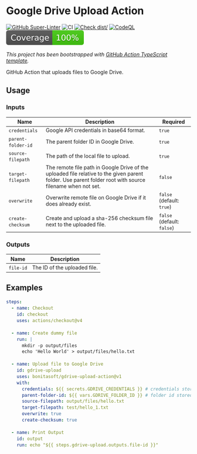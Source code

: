 # Google Drive Upload Action

[![GitHub Super-Linter](https://github.com/bonitasoft/gdrive-upload-action/actions/workflows/linter.yml/badge.svg)](https://github.com/super-linter/super-linter)
![CI](https://github.com/bonitasoft/gdrive-upload-action/actions/workflows/ci.yml/badge.svg)
[![Check dist/](https://github.com/bonitasoft/gdrive-upload-action/actions/workflows/check-dist.yml/badge.svg)](https://github.com/bonitasoft/gdrive-upload-action/actions/workflows/check-dist.yml)
[![CodeQL](https://github.com/bonitasoft/gdrive-upload-action/actions/workflows/codeql-analysis.yml/badge.svg)](https://github.com/bonitasoft/gdrive-upload-action/actions/workflows/codeql-analysis.yml)
[![Coverage](./badges/coverage.svg)](./badges/coverage.svg)

_This project has been bootstrapped with [GitHub Action TypeScript template](https://github.com/actions/typescript-action)._

GitHub Action that uploads files to Google Drive.

## Usage

### Inputs

| Name | Description | Required |
| - | - | - |
| `credentials` | Google API credentials in base64 format. | `true` |
| `parent-folder-id` | The parent folder ID in Google Drive. | `true` |
| `source-filepath` | The path of the local file to upload. | `true` |
| `target-filepath` | The remote file path in Google Drive of the uploaded file relative to the given parent folder. Use parent folder root with source filename when not set. | `false` |
| `overwrite` | Overwrite remote file on Google Drive if it does already exist. | `false` (default: `true`) |
| `create-checksum` | Create and upload a sha-256 checksum file next to the uploaded file. | `false` (default: `false`) |

### Outputs

| Name | Description |
| - | - |
| `file-id` | The ID of the uploaded file. |

## Examples

```yaml
steps:
  - name: Checkout
    id: checkout
    uses: actions/checkout@v4

  - name: Create dummy file
    run: |
      mkdir -p output/files
      echo 'Hello World' > output/files/hello.txt

  - name: Upload file to Google Drive
    id: gdrive-upload
    uses: bonitasoft/gdrive-upload-action@v1
    with:
      credentials: ${{ secrets.GDRIVE_CREDENTIALS }} # credentials stored as a GitHub secret
      parent-folder-id: ${{ vars.GDRIVE_FOLDER_ID }} # folder id stored as a GitHub variable
      source-filepath: output/files/hello.txt
      target-filepath: test/hello_1.txt
      overwrite: true
      create-checksum: true

  - name: Print Output
    id: output
    run: echo "${{ steps.gdrive-upload.outputs.file-id }}"
```
